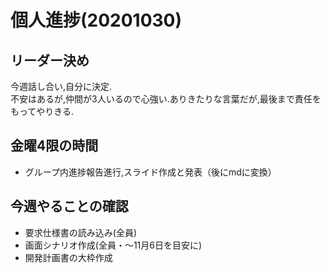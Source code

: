 # 個人進捗(20201030)

## リーダー決め
今週話し合い,自分に決定.<br>不安はあるが,仲間が3人いるので心強い.ありきたりな言葉だが,最後まで責任をもってやりきる.

## 金曜4限の時間
* グループ内進捗報告進行,スライド作成と発表（後にmdに変換）

## 今週やることの確認
* 要求仕様書の読み込み(全員)
* 画面シナリオ作成(全員・～11月6日を目安に)
* 開発計画書の大枠作成